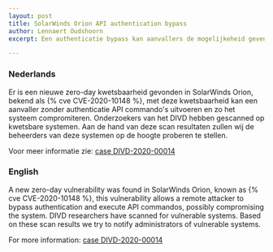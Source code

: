 ```yaml
---
layout: post
title: SolarWinds Orion API authentication bypass
author: Lennaert Oudshoorn
excerpt: Een authenticatie bypass kan aanvallers de mogelijkeheid geven om API commando's uit te voeren, hierdoor kan het systeem gecompromiteerd worden. / An authentication bypass could allow attackers to execute API commands which may result in a compromise of the system.

---
```


### Nederlands

Er is een nieuwe zero-day kwetsbaarheid gevonden in SolarWinds Orion, bekend als {% cve CVE-2020-10148 %}, met deze kwetsbaarheid kan een aanvaller zonder authenticatie API commando's uitvoeren en zo het systeem compromiteren. Onderzoekers van het DIVD hebben gescanned op kwetsbare systemen. Aan de hand van deze scan resultaten zullen wij de beheerders van deze systemen op de hoogte proberen te stellen.

Voor meer informatie zie: [case DIVD-2020-00014](/DIVD-2020-00014/)

### English

A new zero-day vulnerability was found in SolarWinds Orion, known as {% cve CVE-2020-10148 %}, this vulnerability allows a remote attacker to bypass authentication and execute API commandos, possibly compromising the system. DIVD researchers have scanned for vulnerable systems. Based on these scan results we try to notify administrators of vulnerable systems.

For more information: [case DIVD-2020-00014](/DIVD-2020-00014/)
